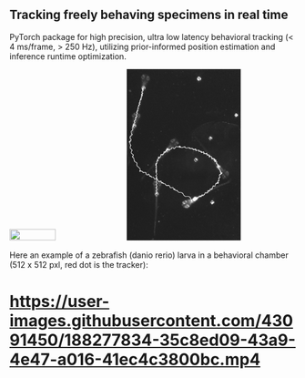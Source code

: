 ## Tracking freely behaving specimens in real time

PyTorch package for high precision, ultra low latency behavioral tracking (< 4 ms/frame, > 250 Hz), utilizing prior-informed position estimation and inference runtime optimization.


<img src="./tracking.svg" width=40% height=40%>
<img src="./tracking_detail.svg" width=40% height=40%>


Here an example of a zebrafish (danio rerio) larva in a behavioral chamber (512 x 512 pxl, red dot is the tracker):

# https://user-images.githubusercontent.com/43091450/188277834-35c8ed09-43a9-4e47-a016-41ec4c3800bc.mp4

